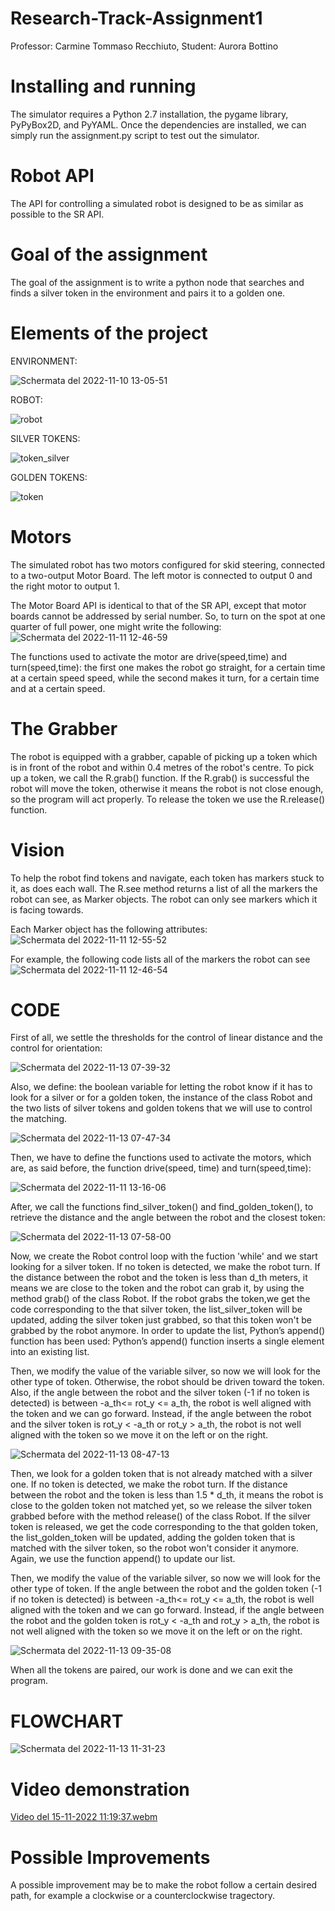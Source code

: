 # Research-Track-Assignment1
Professor: Carmine Tommaso Recchiuto,
Student: Aurora Bottino 

# Installing and running 
The simulator requires a Python 2.7 installation, the pygame library, PyPyBox2D, and PyYAML.
Once the dependencies are installed, we can simply run the assignment.py script to test out the simulator.

# Robot API
The API for controlling a simulated robot is designed to be as similar as possible to the SR API.

# Goal of the assignment
The goal of the assignment is to write a python node that searches and finds a silver token in the environment and pairs it to a golden one.

# Elements of the project
ENVIRONMENT: 

![Schermata del 2022-11-10 13-05-51](https://user-images.githubusercontent.com/114871147/201389352-cddbfb43-1d49-4c64-aace-fec3763bf4f8.png)
 
ROBOT:

![robot](https://user-images.githubusercontent.com/114871147/201161427-e545f624-df63-4ebe-b1bf-54d17ba0260e.png)


SILVER TOKENS:

![token_silver](https://user-images.githubusercontent.com/114871147/201508169-6866d821-20f9-4c9c-9d73-7a16ea99413a.png)

GOLDEN TOKENS:

![token](https://user-images.githubusercontent.com/114871147/201508178-61cd5fcd-727d-46b8-9690-0733a3f06856.png)

# Motors
The simulated robot has two motors configured for skid steering, connected to a two-output Motor Board. The left motor is connected to output 0 and the right motor to output 1.

The Motor Board API is identical to that of the SR API, except that motor boards cannot be addressed by serial number. So, to turn on the spot at one quarter of full power, one might write the following:
![Schermata del 2022-11-11 12-46-59](https://user-images.githubusercontent.com/114871147/201389632-f51a4f36-704a-4e95-a398-2a20b48cf5e6.png)

The functions used to activate the motor are drive(speed,time) and turn(speed,time): the first one makes the robot go straight, for a certain time at a certain speed speed, while the second makes it turn, for a certain time and at a certain speed.
 
# The Grabber
The robot is equipped with a grabber, capable of picking up a token which is in front of the robot and within 0.4 metres of the robot's centre. To pick up a token, we call the R.grab() function. 
If the R.grab() is successful the robot will move the token, otherwise it means the robot is not close enough, so the program will act properly. To release the token we use the R.release() function.

# Vision
To help the robot find tokens and navigate, each token has markers stuck to it, as does each wall. The R.see method returns a list of all the markers the robot can see, as Marker objects. The robot can only see markers which it is facing towards.

Each Marker object has the following attributes:
![Schermata del 2022-11-11 12-55-52](https://user-images.githubusercontent.com/114871147/201390770-dd9254df-ba9c-4d68-9fe4-5f59ea0817bf.png)


For example, the following code lists all of the markers the robot can see
![Schermata del 2022-11-11 12-46-54](https://user-images.githubusercontent.com/114871147/201390492-0a9b2aba-3dac-48a5-8e5d-35b53fae42c2.png)

 
# CODE
First of all, we settle the thresholds for the control of linear distance and the control for orientation:

![Schermata del 2022-11-13 07-39-32](https://user-images.githubusercontent.com/114871147/201517619-fc078dfb-9839-4ebc-85b6-cbfbc46524e2.png)

Also, we define: the boolean variable for letting the robot know if it has to look for a silver or for a golden token, the instance of the class Robot and the two lists of silver tokens and golden tokens that we will use to control the matching. 

![Schermata del 2022-11-13 07-47-34](https://user-images.githubusercontent.com/114871147/201517625-02e23961-daa4-461e-843f-5bac425ee986.png)

Then, we have to define the functions used to activate the motors, which are, as said before, the function drive(speed, time) and turn(speed,time):

![Schermata del 2022-11-11 13-16-06](https://user-images.githubusercontent.com/114871147/201394246-cb6d1928-ace1-4dbd-b393-d2048533c6f9.png)

After, we call the functions find_silver_token() and find_golden_token(), to retrieve the distance and the angle between the robot and the closest token:

![Schermata del 2022-11-13 07-58-00](https://user-images.githubusercontent.com/114871147/201509884-b485df30-7752-4247-ada5-b372e7c00859.png)

Now, we create the Robot control loop with the fuction 'while' and we start looking for a silver token. 
If no token is detected, we make the robot turn. If the distance between the robot and the token is less than d_th meters, it means we are close to the token and the robot can grab it, by using the method grab() of the class Robot. If the robot grabs the token,we get the code corresponding to the that silver token, the list_silver_token will be updated, adding the silver token just grabbed, so that this token won't be grabbed by the robot anymore. In order to update the list, Python’s append() function has been used: Python’s append() function inserts a single element into an existing list. 

Then, we modify the value of the variable silver, so now we will look for the other type of token. Otherwise, the robot should be driven toward the token. Also, if the angle between the robot and the silver token (-1 if no token is detected) is between -a_th<= rot_y <= a_th, the robot is well aligned with the token and we can go forward. Instead, if the angle between the robot and the silver token is rot_y < -a_th or rot_y > a_th, the robot is not well aligned with the token so we move it on the left or on the right.

![Schermata del 2022-11-13 08-47-13](https://user-images.githubusercontent.com/114871147/201511625-1de98767-81ba-489d-8424-76200c92c692.png)

Then, we look for a golden token that is not already matched with a silver one. If no token is detected, we make the robot turn. If the distance between the robot and the token is less than 1.5 * d_th, it means the robot is close to the golden token not matched yet, so we release the silver token grabbed before with the method release() of the class Robot. If the silver token is released, we get the code corresponding to the that golden token, the list_golden_token will be updated, adding the golden token that is matched with the silver token, so the robot won't consider it anymore. Again, we use the function append() to update our list. 

Then, we modify the value of the variable silver, so now we will look for the other type of token. If the angle between the robot and the golden token (-1 if no token is detected) is between -a_th<= rot_y <= a_th, the robot is well aligned with the token and we can go forward.
Instead, if the angle between the robot and the golden token is rot_y < -a_th and rot_y > a_th, the robot is not well aligned with the token so we move it on the left or on the right. 

![Schermata del 2022-11-13 09-35-08](https://user-images.githubusercontent.com/114871147/202132443-1dbeb2e9-0fb1-4372-9859-7ec3de3b9d32.png)



When all the tokens are paired, our work is done and we can exit the program. 

# FLOWCHART

![Schermata del 2022-11-13 11-31-23](https://user-images.githubusercontent.com/114871147/201517240-6967ec33-2314-4ffd-8bbe-8885791b11e9.png)

# Video demonstration

[Video del 15-11-2022 11:19:37.webm](https://user-images.githubusercontent.com/114871147/201895472-c9edee31-344c-4717-a017-233caf93d4f6.webm)


# Possible Improvements 
A possible improvement may be to make the robot follow a certain desired path, for example a clockwise or a counterclockwise tragectory.
